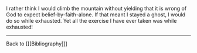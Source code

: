 I rather think I would climb the mountain without yielding that it is wrong of God to expect belief-by-faith-alone.  If that meant I stayed a ghost, I would do so while exhausted.  Yet all the exercise I have ever taken was while exhausted!

---
Back to [[[Bibliography]]]